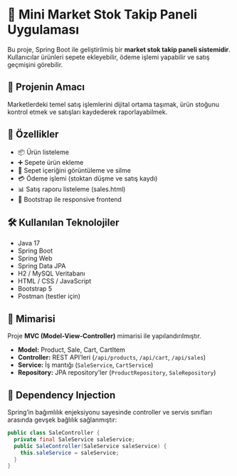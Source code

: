 # 🛒 Mini Market Stok Takip Paneli Uygulaması

Bu proje, Spring Boot ile geliştirilmiş bir **market stok takip paneli sistemidir**. Kullanıcılar ürünleri sepete ekleyebilir, ödeme işlemi yapabilir ve satış geçmişini görebilir.

## 📌 Projenin Amacı

Marketlerdeki temel satış işlemlerini dijital ortama taşımak, ürün stoğunu kontrol etmek ve satışları kaydederek raporlayabilmek.

## 🎯 Özellikler

- 📦 Ürün listeleme
- ➕ Sepete ürün ekleme
- 🧮 Sepet içeriğini görüntüleme ve silme
- 💳 Ödeme işlemi (stoktan düşme ve satış kaydı)
- 📊 Satış raporu listeleme (sales.html)
- 🎨 Bootstrap ile responsive frontend

## 🛠️ Kullanılan Teknolojiler

- Java 17
- Spring Boot
- Spring Web
- Spring Data JPA
- H2 / MySQL Veritabanı
- HTML / CSS / JavaScript
- Bootstrap 5
- Postman (testler için)

## 🧱 Mimarisi

Proje **MVC (Model-View-Controller)** mimarisi ile yapılandırılmıştır.

- **Model:** Product, Sale, Cart, CartItem
- **Controller:** REST API’leri (`/api/products`, `/api/cart`, `/api/sales`)
- **Service:** İş mantığı (`SaleService`, `CartService`)
- **Repository:** JPA repository'ler (`ProductRepository`, `SaleRepository`)

## 🔄 Dependency Injection

Spring’in bağımlılık enjeksiyonu sayesinde controller ve servis sınıfları arasında gevşek bağlılık sağlanmıştır:

```java
public class SaleController {
  private final SaleService saleService;
  public SaleController(SaleService saleService) {
    this.saleService = saleService;
  }
}

